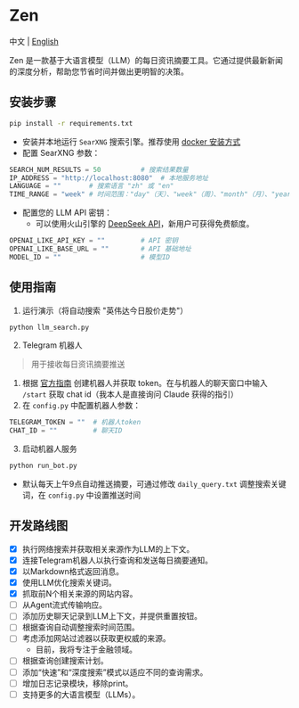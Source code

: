# Zen
中文 | [English](README.md)

Zen 是一款基于大语言模型（LLM）的每日资讯摘要工具。它通过提供最新新闻的深度分析，帮助您节省时间并做出更明智的决策。

## 安装步骤
```bash
pip install -r requirements.txt
```

* 安装并本地运行 `SearXNG` 搜索引擎。推荐使用 [docker 安装方式](https://docs.searxng.org/admin/installation-docker.html#installation-docker)
* 配置 SearXNG 参数：
```python
SEARCH_NUM_RESULTS = 50          # 搜索结果数量
IP_ADDRESS = "http://localhost:8080"  # 本地服务地址
LANGUAGE = ""       # 搜索语言 "zh" 或 "en"
TIME_RANGE = "week" # 时间范围："day"（天）、"week"（周）、"month"（月）、"year"（年）或 ""（不限）
```
* 配置您的 LLM API 密钥：
    * 可以使用火山引擎的 [DeepSeek API](https://console.volcengine.com/ark/region:ark+cn-beijing/model/detail?Id=deepseek-r1)，新用户可获得免费额度。
```python
OPENAI_LIKE_API_KEY = ""         # API 密钥
OPENAI_LIKE_BASE_URL = ""        # API 基础地址
MODEL_ID = ""                    # 模型ID
```

## 使用指南
1. 运行演示（将自动搜索 "英伟达今日股价走势"）
```bash
python llm_search.py
```

2. Telegram 机器人
> 用于接收每日资讯摘要推送

1. 根据 [官方指南](https://core.telegram.org/bots/features#botfather) 创建机器人并获取 token。在与机器人的聊天窗口中输入 `/start` 获取 chat id（我本人是直接询问 Claude 获得的指引）
2. 在 `config.py` 中配置机器人参数：
```python
TELEGRAM_TOKEN = ""  # 机器人token
CHAT_ID = ""         # 聊天ID
```
3. 启动机器人服务
```bash
python run_bot.py
```
* 默认每天上午9点自动推送摘要，可通过修改 `daily_query.txt` 调整搜索关键词，在 `config.py` 中设置推送时间

## 开发路线图
- [x] 执行网络搜索并获取相关来源作为LLM的上下文。
- [x] 连接Telegram机器人以执行查询和发送每日摘要通知。
- [x] 以Markdown格式返回消息。
- [x] 使用LLM优化搜索关键词。
- [x] 抓取前N个相关来源的网站内容。
- [ ] 从Agent流式传输响应。
- [ ] 添加历史聊天记录到LLM上下文，并提供重置按钮。
- [ ] 根据查询自动调整搜索时间范围。
- [ ] 考虑添加网站过滤器以获取更权威的来源。
    * 目前，我将专注于金融领域。
- [ ] 根据查询创建搜索计划。
- [ ] 添加“快速”和“深度搜索”模式以适应不同的查询需求。
- [ ] 增加日志记录模块，移除print。
- [ ] 支持更多的大语言模型（LLMs）。
